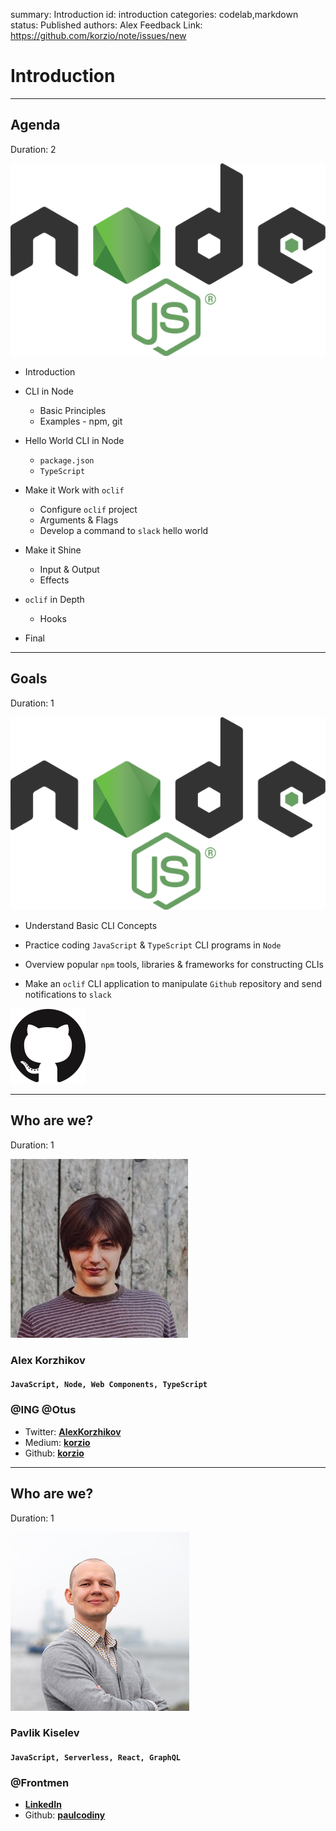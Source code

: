 summary: Introduction
id: introduction
categories: codelab,markdown
status: Published 
authors: Alex
Feedback Link: https://github.com/korzio/note/issues/new

# Introduction

---

## Agenda
Duration: 2

![Node](assets/node.png)

- Introduction

- CLI in Node
  - Basic Principles
  - Examples - npm, git

- Hello World CLI in Node
  - `package.json`
  - `TypeScript`
  
- Make it Work with `oclif`
  - Configure `oclif` project
  - Arguments & Flags
  - Develop a command to `slack` hello world

- Make it Shine 
  - Input & Output
  - Effects

- `oclif` in Depth
  - Hooks

- Final

---

## Goals
Duration: 1

![Node](assets/node.png)

- Understand Basic CLI Concepts

- Practice coding `JavaScript` & `TypeScript` CLI programs in `Node` 

- Overview popular `npm` tools, libraries & frameworks for constructing CLIs

- Make an `oclif` CLI application to manipulate `Github` repository and send notifications to `slack`

![github](assets/github.png)

---

## Who are we?
Duration: 1

![Alex](assets/team/alex.jpg)

### Alex Korzhikov
#### `JavaScript, Node, Web Components, TypeScript` 
### @ING @Otus

- Twitter: **[AlexKorzhikov](https://twitter.com/AlexKorzhikov)**  
- Medium: **[korzio](https://medium.com/@korzio)**  
- Github: **[korzio](https://github.com/korzio)**  

---

## Who are we?
Duration: 1

![Pavlik](assets/team/pavlik.jpg)

### Pavlik Kiselev
#### `JavaScript, Serverless, React, GraphQL` 
### @Frontmen

- **[LinkedIn](
https://www.linkedin.com/in/pavlik-kiselev-06993347/)**  
- Github: **[paulcodiny](https://github.com/paulcodiny)**  
